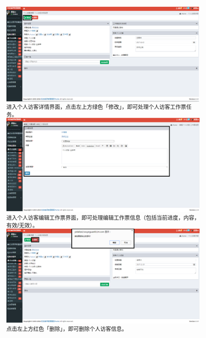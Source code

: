 ![](/assets/个人访客3.png)进入个人访客详情界面，点击左上方绿色「修改」，即可处理个人访客工作票任务。![](/assets/个人访客4.png)进入个人访客编辑工作票界面，即可处理编辑工作票信息（包括当前进度，内容，有效/无效）。![](/assets/个人访客5.png)点击左上方红色「删除」，即可删除个人访客信息。

